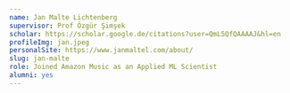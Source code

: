 ```yaml
---
name: Jan Malte Lichtenberg
supervisor: Prof Özgür Şimşek
scholar: https://scholar.google.de/citations?user=QmL5QfQAAAAJ&hl=en
profileImg: jan.jpeg
personalSite: https://www.janmaltel.com/about/
slug: jan-malte
role: Joined Amazon Music as an Applied ML Scientist
alumni: yes
---
```

